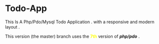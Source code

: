 # Todo-App
This Is A Php/Pdo/Mysql Todo Application .
with a responsive and modern layout .

This version (the master) branch uses the <b style="color:yellow;">7th</b> version of <b><i>php/pdo</i></b> .
